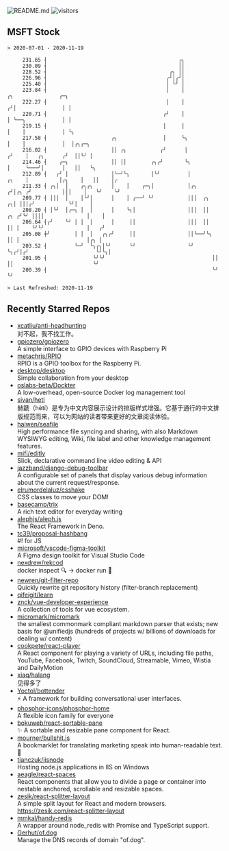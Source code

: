 ![README.md](https://github.com/Gerhut/Gerhut/workflows/README.md/badge.svg)
![visitors](https://visitors.vercel.app/Gerhut/Gerhut?token=8cf69d1f6813d272ef062726b6070c9be4ff72038cfe5a7ded7384a8da65d866)

## MSFT Stock

```
> 2020-07-01 - 2020-11-19

     231.65 ┤                                           ╭╮                                                       
     230.09 ┤                                           ││                                                       
     228.52 ┤                                        ╭╮ ││                                                       
     226.96 ┤                                       ╭╯│╭╯│                                                       
     225.40 ┤                                       │ ╰╯ │                                                       
     223.84 ┤                                       │    │                          ╭╮               ╭─╮         
     222.27 ┤                                       │    │                         ╭╯│               │ │         
     220.71 ┤                                      ╭╯    │                         │ ╰──╮            │ │         
     219.15 ┤                                      │     │                         │    │            │ ╰╮        
     217.58 ┤                     ╭╮               │     ╰╮                        │    │            │  │╭╮╭─╮   
     216.02 ┤                     ││ ╭╮           ╭╯      │                       ╭╯    │   ╭╮      ╭╯  ││╰╯ │   
     214.46 ┤    ╭─╮              ││ ││        ╭╮╭╯       ╰╮                      │     ╰───╯│      │   ││   ╰╮  
     212.89 ┤   ╭╯ │              │╰─╯╰╮       │╰╯         │                ╭╮    │          │╭╮    │   ││    │╭ 
     211.33 ┤ ╭╮│  │    ╭╮╭╮      │    │    ╭─╮│           │╭╮             ╭╯│╭╮ ╭╯          │││    │   ╰╯    ╰╯ 
     209.77 ┤ │││  │    │╰╯│      │    │ ╭──╯ ╰╯           │││  ╭╮       ╭╮│ │││╭╯           ╰╯│    │            
     208.20 ┤ │╰╯  │╭─╮ │  │      │    ╰╮│                 │││  ││   ╭╮ ╭╯╰╯ ││││              │    │            
     206.64 ┤╭╯    ╰╯ │ │  │      │     ││                 │││  ││   ││ │    ╰╯╰╯              │   ╭╯            
     205.08 ┼╯        │ │  │   ╭╮╭╯     ││                 ││╰──╯╰╮  ││ │                      │╭╮ │             
     203.52 ┤         ╰─╯  ╰╮╭╮│╰╯      ╰╯                 ╰╯     ╰╮╭╯│╭╯                      ╰╯╰╮│             
     201.95 ┤               ╰╯╰╯                                   ││ ││                          ╰╯             
     200.39 ┤                                                      ╰╯ ╰╯                                         

> Last Refreshed: 2020-11-19
```

## Recently Starred Repos

- [xcatliu/anti-headhunting](https://github.com/xcatliu/anti-headhunting)  
  对不起，我不找工作。
- [gpiozero/gpiozero](https://github.com/gpiozero/gpiozero)  
  A simple interface to GPIO devices with Raspberry Pi
- [metachris/RPIO](https://github.com/metachris/RPIO)  
  RPIO is a GPIO toolbox for the Raspberry Pi.
- [desktop/desktop](https://github.com/desktop/desktop)  
  Simple collaboration from your desktop
- [oslabs-beta/Dockter](https://github.com/oslabs-beta/Dockter)  
  A low-overhead, open-source Docker log management tool
- [sivan/heti](https://github.com/sivan/heti)  
  赫蹏（hètí）是专为中文内容展示设计的排版样式增强。它基于通行的中文排版规范而来，可以为网站的读者带来更好的文章阅读体验。
- [haiwen/seafile](https://github.com/haiwen/seafile)  
  High performance file syncing and sharing, with also Markdown WYSIWYG editing, Wiki, file label and other knowledge management features.
- [mifi/editly](https://github.com/mifi/editly)  
  Slick, declarative command line video editing & API
- [jazzband/django-debug-toolbar](https://github.com/jazzband/django-debug-toolbar)  
  A configurable set of panels that display various debug information about the current request/response.
- [elrumordelaluz/csshake](https://github.com/elrumordelaluz/csshake)  
  CSS classes to move your DOM!
- [basecamp/trix](https://github.com/basecamp/trix)  
  A rich text editor for everyday writing
- [alephjs/aleph.js](https://github.com/alephjs/aleph.js)  
  The React Framework in Deno.
- [tc39/proposal-hashbang](https://github.com/tc39/proposal-hashbang)  
  #! for JS
- [microsoft/vscode-figma-toolkit](https://github.com/microsoft/vscode-figma-toolkit)  
   A Figma design toolkit for Visual Studio Code
- [nexdrew/rekcod](https://github.com/nexdrew/rekcod)  
  docker inspect :mag: → docker run :runner:
- [newren/git-filter-repo](https://github.com/newren/git-filter-repo)  
  Quickly rewrite git repository history (filter-branch replacement)
- [qifeigit/learn](https://github.com/qifeigit/learn)  
- [znck/vue-developer-experience](https://github.com/znck/vue-developer-experience)  
  A collection of tools for vue ecosystem.
- [micromark/micromark](https://github.com/micromark/micromark)  
  the smallest commonmark compliant markdown parser that exists; new basis for @unifiedjs (hundreds of projects w/ billions of downloads for dealing w/ content)
- [cookpete/react-player](https://github.com/cookpete/react-player)  
  A React component for playing a variety of URLs, including file paths, YouTube, Facebook, Twitch, SoundCloud, Streamable, Vimeo, Wistia and DailyMotion
- [xiaq/halang](https://github.com/xiaq/halang)  
  见得多了
- [Yoctol/bottender](https://github.com/Yoctol/bottender)  
  ⚡️ A framework for building conversational user interfaces.
- [phosphor-icons/phosphor-home](https://github.com/phosphor-icons/phosphor-home)  
  A flexible icon family for everyone
- [bokuweb/react-sortable-pane](https://github.com/bokuweb/react-sortable-pane)  
  :sparkles: A sortable and resizable pane component for React.
- [mourner/bullshit.js](https://github.com/mourner/bullshit.js)  
  A bookmarklet for translating marketing speak into human-readable text. :poop:
- [tjanczuk/iisnode](https://github.com/tjanczuk/iisnode)  
  Hosting node.js applications in IIS on Windows
- [aeagle/react-spaces](https://github.com/aeagle/react-spaces)  
  React components that allow you to divide a page or container into nestable anchored, scrollable and resizable spaces.
- [zesik/react-splitter-layout](https://github.com/zesik/react-splitter-layout)  
  A simple split layout for React and modern browsers. https://zesik.com/react-splitter-layout
- [mmkal/handy-redis](https://github.com/mmkal/handy-redis)  
  A wrapper around node_redis with Promise and TypeScript support.
- [Gerhut/of.dog](https://github.com/Gerhut/of.dog)  
  Manage the DNS records of domain "of.dog".
